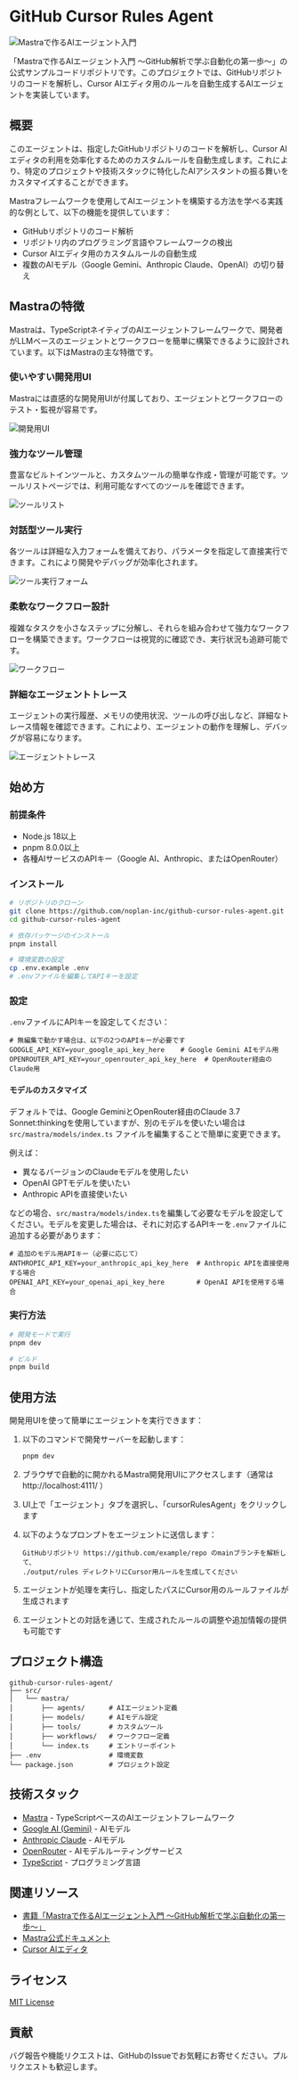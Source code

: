 # GitHub Cursor Rules Agent

![Mastraで作るAIエージェント入門](assets/cover.png)

「Mastraで作るAIエージェント入門 〜GitHub解析で学ぶ自動化の第一歩〜」の公式サンプルコードリポジトリです。このプロジェクトでは、GitHubリポジトリのコードを解析し、Cursor AIエディタ用のルールを自動生成するAIエージェントを実装しています。

## 概要

このエージェントは、指定したGitHubリポジトリのコードを解析し、Cursor AIエディタの利用を効率化するためのカスタムルールを自動生成します。これにより、特定のプロジェクトや技術スタックに特化したAIアシスタントの振る舞いをカスタマイズすることができます。

Mastraフレームワークを使用してAIエージェントを構築する方法を学べる実践的な例として、以下の機能を提供しています：

- GitHubリポジトリのコード解析
- リポジトリ内のプログラミング言語やフレームワークの検出
- Cursor AIエディタ用のカスタムルールの自動生成
- 複数のAIモデル（Google Gemini、Anthropic Claude、OpenAI）の切り替え

## Mastraの特徴

Mastraは、TypeScriptネイティブのAIエージェントフレームワークで、開発者がLLMベースのエージェントとワークフローを簡単に構築できるように設計されています。以下はMastraの主な特徴です。

### 使いやすい開発用UI

Mastraには直感的な開発用UIが付属しており、エージェントとワークフローのテスト・監視が容易です。

![開発用UI](assets/1.png)

### 強力なツール管理

豊富なビルトインツールと、カスタムツールの簡単な作成・管理が可能です。ツールリストページでは、利用可能なすべてのツールを確認できます。

![ツールリスト](assets/2.png)

### 対話型ツール実行

各ツールは詳細な入力フォームを備えており、パラメータを指定して直接実行できます。これにより開発やデバッグが効率化されます。

![ツール実行フォーム](assets/3.png)

### 柔軟なワークフロー設計

複雑なタスクを小さなステップに分解し、それらを組み合わせて強力なワークフローを構築できます。ワークフローは視覚的に確認でき、実行状況も追跡可能です。

![ワークフロー](assets/4.png)

### 詳細なエージェントトレース

エージェントの実行履歴、メモリの使用状況、ツールの呼び出しなど、詳細なトレース情報を確認できます。これにより、エージェントの動作を理解し、デバッグが容易になります。

![エージェントトレース](assets/5.png)

## 始め方

### 前提条件

- Node.js 18以上
- pnpm 8.0.0以上
- 各種AIサービスのAPIキー（Google AI、Anthropic、またはOpenRouter）

### インストール

```bash
# リポジトリのクローン
git clone https://github.com/noplan-inc/github-cursor-rules-agent.git
cd github-cursor-rules-agent

# 依存パッケージのインストール
pnpm install

# 環境変数の設定
cp .env.example .env
# .envファイルを編集してAPIキーを設定
```

### 設定

`.env`ファイルにAPIキーを設定してください：

```
# 無編集で動かす場合は、以下の2つのAPIキーが必要です
GOOGLE_API_KEY=your_google_api_key_here    # Google Gemini AIモデル用
OPENROUTER_API_KEY=your_openrouter_api_key_here  # OpenRouter経由のClaude用
```

#### モデルのカスタマイズ

デフォルトでは、Google GeminiとOpenRouter経由のClaude 3.7 Sonnet:thinkingを使用していますが、別のモデルを使いたい場合は `src/mastra/models/index.ts` ファイルを編集することで簡単に変更できます。

例えば：

- 異なるバージョンのClaudeモデルを使用したい
- OpenAI GPTモデルを使いたい
- Anthropic APIを直接使いたい

などの場合、`src/mastra/models/index.ts`を編集して必要なモデルを設定してください。モデルを変更した場合は、それに対応するAPIキーを`.env`ファイルに追加する必要があります：

```
# 追加のモデル用APIキー（必要に応じて）
ANTHROPIC_API_KEY=your_anthropic_api_key_here  # Anthropic APIを直接使用する場合
OPENAI_API_KEY=your_openai_api_key_here        # OpenAI APIを使用する場合
```

### 実行方法

```bash
# 開発モードで実行
pnpm dev

# ビルド
pnpm build
```

## 使用方法

開発用UIを使って簡単にエージェントを実行できます：

1. 以下のコマンドで開発サーバーを起動します：

    ```bash
    pnpm dev
    ```

2. ブラウザで自動的に開かれるMastra開発用UIにアクセスします（通常は http://localhost:4111/ ）

3. UI上で「エージェント」タブを選択し、「cursorRulesAgent」をクリックします

4. 以下のようなプロンプトをエージェントに送信します：

    ```
    GitHubリポジトリ https://github.com/example/repo のmainブランチを解析して、
    ./output/rules ディレクトリにCursor用ルールを生成してください
    ```

5. エージェントが処理を実行し、指定したパスにCursor用のルールファイルが生成されます

6. エージェントとの対話を通じて、生成されたルールの調整や追加情報の提供も可能です

## プロジェクト構造

```
github-cursor-rules-agent/
├── src/
│   └── mastra/
│       ├── agents/      # AIエージェント定義
│       ├── models/      # AIモデル設定
│       ├── tools/       # カスタムツール
│       ├── workflows/   # ワークフロー定義
│       └── index.ts     # エントリーポイント
├── .env                 # 環境変数
└── package.json         # プロジェクト設定
```

## 技術スタック

- [Mastra](https://mastra.ai/) - TypeScriptベースのAIエージェントフレームワーク
- [Google AI (Gemini)](https://ai.google.dev/) - AIモデル
- [Anthropic Claude](https://www.anthropic.com/) - AIモデル
- [OpenRouter](https://openrouter.ai/) - AIモデルルーティングサービス
- [TypeScript](https://www.typescriptlang.org/) - プログラミング言語

## 関連リソース

- [書籍「Mastraで作るAIエージェント入門 〜GitHub解析で学ぶ自動化の第一歩〜」](https://zenn.dev/serinuntius/books/4346a0fc6818f3)
- [Mastra公式ドキュメント](https://mastra.ai/)
- [Cursor AIエディタ](https://cursor.sh/)

## ライセンス

[MIT License](LICENSE)

## 貢献

バグ報告や機能リクエストは、GitHubのIssueでお気軽にお寄せください。プルリクエストも歓迎します。
